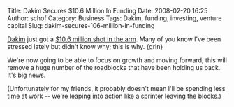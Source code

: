 Title: Dakim Secures $10.6 Million In Funding
Date: 2008-02-20 16:25
Author: schof
Category: Business
Tags: Dakim, funding, investing, venture capital
Slug: dakim-secures-106-million-in-funding

[Dakim](http://www.dakim.com) just got a [\$10.6 million shot in the
arm](http://www.reuters.com/article/2008/02/21/idUS156951+21-Feb-2008+BW20080221).
Many of you know I've been stressed lately but didn't know why; this is
why. {grin}

We're now going to be able to focus on growth and moving forward; this
will remove a huge number of the roadblocks that have been holding us
back. It's big news.

(Unfortunately for my friends, it probably doesn't mean I'll be spending
less time at work -- we're leaping into action like a sprinter leaving
the blocks.)

